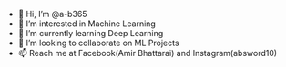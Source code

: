 - 👋 Hi, I’m @a-b365
- 👀 I’m interested in Machine Learning
- 🌱 I’m currently learning Deep Learning
- 💞️ I’m looking to collaborate on ML Projects 
- 📫 Reach me at Facebook(Amir Bhattarai) and Instagram(absword10)

<!---
a-b365/a-b365 is a ✨ special ✨ repository because its `README.md` (this file) appears on your GitHub profile.
You can click the Preview link to take a look at your changes.
--->
